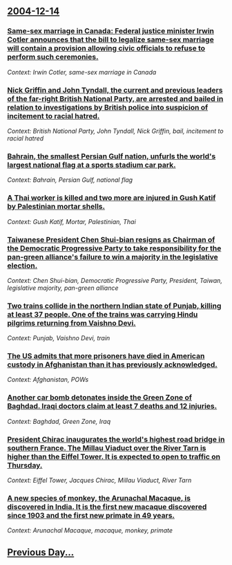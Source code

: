 ## [2004-12-14](/news/2004/12/14/index.md)

### [ Same-sex marriage in Canada: Federal justice minister Irwin Cotler announces that the bill to legalize same-sex marriage will contain a provision allowing civic officials to refuse to perform such ceremonies. ](/news/2004/12/14/same-sex-marriage-in-canada-federal-justice-minister-irwin-cotler-announces-that-the-bill-to-legalize-same-sex-marriage-will-contain-a-pro.md)
_Context: Irwin Cotler, same-sex marriage in Canada_

### [ Nick Griffin and John Tyndall, the current and previous leaders of the far-right British National Party, are arrested and bailed in relation to investigations by British police into suspicion of incitement to racial hatred. ](/news/2004/12/14/nick-griffin-and-john-tyndall-the-current-and-previous-leaders-of-the-far-right-british-national-party-are-arrested-and-bailed-in-relatio.md)
_Context: British National Party, John Tyndall, Nick Griffin, bail, incitement to racial hatred_

### [ Bahrain, the smallest Persian Gulf nation, unfurls the world's largest national flag at a sports stadium car park. ](/news/2004/12/14/bahrain-the-smallest-persian-gulf-nation-unfurls-the-world-s-largest-national-flag-at-a-sports-stadium-car-park.md)
_Context: Bahrain, Persian Gulf, national flag_

### [ A Thai worker is killed and two more are injured in Gush Katif by Palestinian mortar shells. ](/news/2004/12/14/a-thai-worker-is-killed-and-two-more-are-injured-in-gush-katif-by-palestinian-mortar-shells.md)
_Context: Gush Katif, Mortar, Palestinian, Thai_

### [ Taiwanese President Chen Shui-bian resigns as Chairman of the Democratic Progressive Party to take responsibility for the pan-green alliance's failure to win a majority in the legislative election. ](/news/2004/12/14/taiwanese-president-chen-shui-bian-resigns-as-chairman-of-the-democratic-progressive-party-to-take-responsibility-for-the-pan-green-allianc.md)
_Context: Chen Shui-bian, Democratic Progressive Party, President, Taiwan, legislative majority, pan-green alliance_

### [ Two trains collide in the northern Indian state of Punjab, killing at least 37 people. One of the trains was carrying Hindu pilgrims returning from Vaishno Devi. ](/news/2004/12/14/two-trains-collide-in-the-northern-indian-state-of-punjab-killing-at-least-37-people-one-of-the-trains-was-carrying-hindu-pilgrims-return.md)
_Context: Punjab, Vaishno Devi, train_

### [ The US admits that more prisoners have died in American custody in Afghanistan than it has previously acknowledged. ](/news/2004/12/14/the-us-admits-that-more-prisoners-have-died-in-american-custody-in-afghanistan-than-it-has-previously-acknowledged.md)
_Context: Afghanistan, POWs_

### [ Another car bomb detonates inside the Green Zone of Baghdad. Iraqi doctors claim at least 7 deaths and 12 injuries. ](/news/2004/12/14/another-car-bomb-detonates-inside-the-green-zone-of-baghdad-iraqi-doctors-claim-at-least-7-deaths-and-12-injuries.md)
_Context: Baghdad, Green Zone, Iraq_

### [ President Chirac inaugurates the world's highest road bridge in southern France. The Millau Viaduct over the River Tarn is higher than the Eiffel Tower. It is expected to open to traffic on Thursday. ](/news/2004/12/14/president-chirac-inaugurates-the-world-s-highest-road-bridge-in-southern-france-the-millau-viaduct-over-the-river-tarn-is-higher-than-the.md)
_Context: Eiffel Tower, Jacques Chirac, Millau Viaduct, River Tarn_

### [ A new species of monkey, the Arunachal Macaque, is discovered in India. It is the first new macaque discovered since 1903 and the first new primate in 49 years. ](/news/2004/12/14/a-new-species-of-monkey-the-arunachal-macaque-is-discovered-in-india-it-is-the-first-new-macaque-discovered-since-1903-and-the-first-new.md)
_Context: Arunachal Macaque, macaque, monkey, primate_

## [Previous Day...](/news/2004/12/13/index.md)

